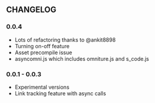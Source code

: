 ## CHANGELOG

### 0.0.4
- Lots of refactoring thanks to @ankit8898
- Turning on-off feature
- Asset precompile issue
- asyncomni.js which includes omniture.js and s_code.js

### 0.0.1 - 0.0.3
- Experimental versions
- Link tracking feature with async calls
